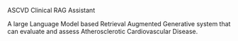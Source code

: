 ASCVD Clinical RAG Assistant

A large Language Model based Retrieval Augmented Generative system that can evaluate and assess Atherosclerotic Cardiovascular Disease.
